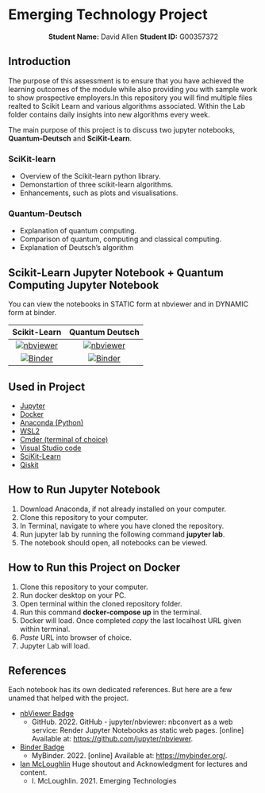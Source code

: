 # Emerging Technology Project

<p align="center">
    <strong>Student Name:</strong> David Allen   <strong>Student ID:</strong> G00357372
</p>

## Introduction
<p>The purpose of this assessment is to ensure that you have achieved the learning outcomes of the module while also providing you with sample work to show prospective employers.In this repository you will find multiple files realted to Scikit Learn and various algorithms associated. Within the Lab folder contains daily insights into new algorithms every week.</p>
<p>The main purpose of this project is to discuss two jupyter notebooks, <b>Quantum-Deutsch</b> and <b>SciKit-Learn</b>.</p>

### SciKit-learn
- Overview of the Scikit-learn python library.
- Demonstartion of three scikit-learn algorithms.
- Enhancements, such as plots and visualisations.

### Quantum-Deutsch
- Explanation of quantum computing.
- Comparison of quantum, computing and classical computing.
- Explanation of Deutsch’s algorithm

## Scikit-Learn Jupyter Notebook + Quantum Computing Jupyter Notebook
You can view the notebooks in STATIC form at nbviewer and in DYNAMIC form at binder.

| Scikit-Learn  | Quantum Deutsch |
| :-: | :-: |
| [![nbviewer](https://img.shields.io/badge/jupyter_notebooks-nbviewer-purple.svg?style=flat-square)](https://nbviewer.org/github/allend4/Emerging_Tech/blob/main/scikit-learn.ipynb)  | [![nbviewer](https://img.shields.io/badge/jupyter_notebooks-nbviewer-purple.svg?style=flat-square)](https://nbviewer.org/github/allend4/Emerging_Tech/blob/main/quantum-deutsch.ipynb)  |
| [![Binder](https://mybinder.org/badge_logo.svg)](https://mybinder.org/v2/gh/allend4/Emerging_Tech/HEAD?labpath=scikit-learn.ipynb)  | [![Binder](https://mybinder.org/badge_logo.svg)](https://mybinder.org/v2/gh/allend4/Emerging_Tech/HEAD?labpath=quantum-deutsch.ipynb)  |

## Used in Project
- [Jupyter](https://jupyter.org/)
- [Docker](https://www.docker.com/)
- [Anaconda (Python)](https://www.anaconda.com/)
- [WSL2](https://www.windowscentral.com/how-install-wsl2-windows-10)
- [Cmder (terminal of choice)](https://cmder.net/)
- [Visual Studio code](https://code.visualstudio.com/)
- [SciKit-Learn](https://scikit-learn.org/)
- [Qiskit](https://qiskit.org/)

## How to Run Jupyter Notebook
1. Download Anaconda, if not already installed on your computer.
2. Clone this repository to your computer.
3. In Terminal, navigate to where you have cloned the repository.
4. Run jupyter lab by running the following command <b>jupyter lab</b>.
5. The notebook should open, all notebooks can be viewed.

## How to Run this Project on Docker
1. Clone this repository to your computer.
2. Run docker desktop on your PC.
3. Open terminal within the cloned repository folder.
4. Run this command <b>docker-compose up</b> in the terminal.
5. Docker will load. Once completed <i>copy</i> the last localhost URL given within terminal.
6. <i>Paste</i> URL into browser of choice.
7. Jupyter Lab will load.

## References
Each notebook has its own dedicated references. But here are a few unamed that helped with the project.
- [nbViewer Badge](https://github.com/jupyter/nbviewer)
    * GitHub. 2022. GitHub - jupyter/nbviewer: nbconvert as a web service: Render Jupyter Notebooks as static web pages. [online] Available at: <https://github.com/jupyter/nbviewer>.
- [Binder Badge](https://mybinder.org/)
    * MyBinder. 2022. [online] Available at: <https://mybinder.org/>.
- [Ian McLoughlin](https://github.com/ianmcloughlin) Huge shoutout and Acknowledgment for lectures and content.
    * I. McLoughlin. 2021. Emerging Technologies
